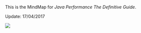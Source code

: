 This is the MindMap for *Java Performance The Definitive Guide*.

Update: 17/04/2017

![](http://7xpowy.com1.z0.glb.clouddn.com//images/mindmap/JavaPerformance170501.png)
